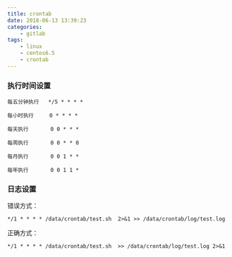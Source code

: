 ```yaml
---
title: crontab
date: 2018-06-13 13:39:23
categories: 
	- gitlab
tags:
	- linux
	- centos6.5
	- crontab
---
```


### 执行时间设置
```
每五分钟执行   */5 * * * *

每小时执行     0 * * * *

每天执行       0 0 * * *

每周执行       0 0 * * 0

每月执行       0 0 1 * *

每年执行       0 0 1 1 *

```

### 日志设置
错误方式：

```
*/1 * * * * /data/crontab/test.sh  2>&1 >> /data/crontab/log/test.log

```
正确方式：

```
*/1 * * * * /data/crontab/test.sh  >> /data/crontab/log/test.log 2>&1
```





